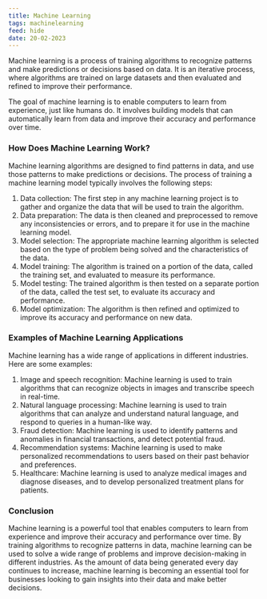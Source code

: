 ```yaml
---
title: Machine Learning
tags: machinelearning
feed: hide
date: 20-02-2023
---
```

Machine learning is a process of training algorithms to recognize patterns and make predictions or decisions based on data. It is an iterative process, where algorithms are trained on large datasets and then evaluated and refined to improve their performance.

The goal of machine learning is to enable computers to learn from experience, just like humans do. It involves building models that can automatically learn from data and improve their accuracy and performance over time.

### How Does Machine Learning Work?

Machine learning algorithms are designed to find patterns in data, and use those patterns to make predictions or decisions. The process of training a machine learning model typically involves the following steps:

1.  Data collection: The first step in any machine learning project is to gather and organize the data that will be used to train the algorithm.
2.  Data preparation: The data is then cleaned and preprocessed to remove any inconsistencies or errors, and to prepare it for use in the machine learning model.
3.  Model selection: The appropriate machine learning algorithm is selected based on the type of problem being solved and the characteristics of the data.
4.  Model training: The algorithm is trained on a portion of the data, called the training set, and evaluated to measure its performance.
5.  Model testing: The trained algorithm is then tested on a separate portion of the data, called the test set, to evaluate its accuracy and performance.
6.  Model optimization: The algorithm is then refined and optimized to improve its accuracy and performance on new data.

### Examples of Machine Learning Applications

Machine learning has a wide range of applications in different industries. Here are some examples:

1.  Image and speech recognition: Machine learning is used to train algorithms that can recognize objects in images and transcribe speech in real-time.
2.  Natural language processing: Machine learning is used to train algorithms that can analyze and understand natural language, and respond to queries in a human-like way.
3.  Fraud detection: Machine learning is used to identify patterns and anomalies in financial transactions, and detect potential fraud.
4.  Recommendation systems: Machine learning is used to make personalized recommendations to users based on their past behavior and preferences.
5.  Healthcare: Machine learning is used to analyze medical images and diagnose diseases, and to develop personalized treatment plans for patients.

### Conclusion

Machine learning is a powerful tool that enables computers to learn from experience and improve their accuracy and performance over time. By training algorithms to recognize patterns in data, machine learning can be used to solve a wide range of problems and improve decision-making in different industries. As the amount of data being generated every day continues to increase, machine learning is becoming an essential tool for businesses looking to gain insights into their data and make better decisions.